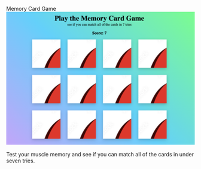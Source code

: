 Memory Card Game
<img src="images/memoryCardGame.png">

Test your muscle memory and see if you can match all of the cards in under seven tries. 